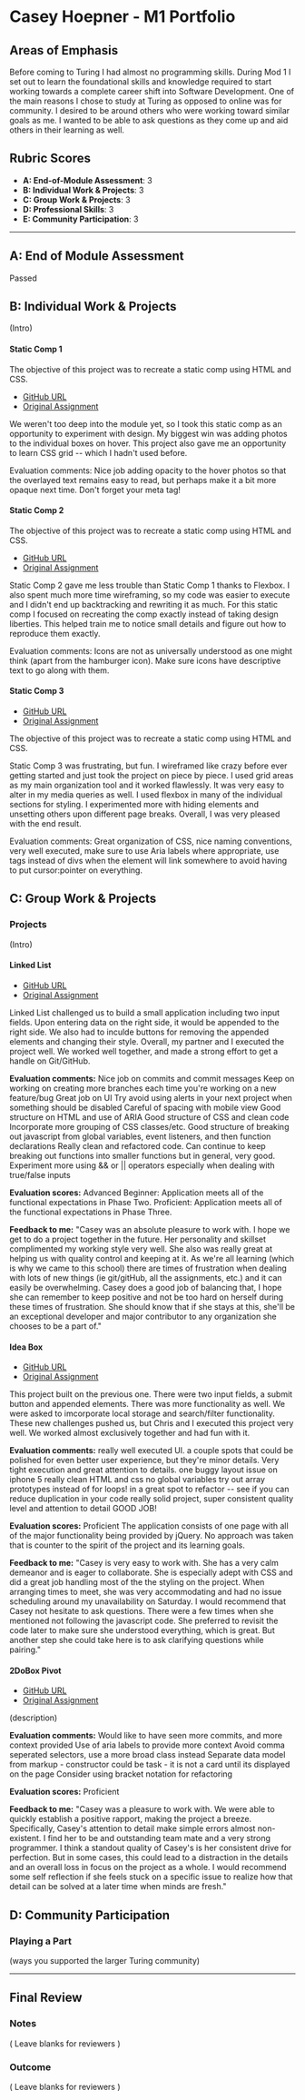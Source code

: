 # Casey Hoepner - M1 Portfolio

## Areas of Emphasis

Before coming to Turing I had almost no programming skills. During Mod 1 I set out to learn the foundational skills and knowledge required to start working towards a complete career shift into Software Development. One of the main reasons I chose to study at Turing as opposed to online was for community. I desired to be around others who were working toward similar goals as me. I wanted to be able to ask questions as they come up and aid others in their learning as well.

## Rubric Scores

* **A: End-of-Module Assessment**: 3
* **B: Individual Work & Projects**: 3
* **C: Group Work & Projects**: 3
* **D: Professional Skills**: 3
* **E: Community Participation**: 3

-----------------------

## A: End of Module Assessment

Passed

## B: Individual Work & Projects

(Intro)

#### Static Comp 1

The objective of this project was to recreate a static comp using HTML and CSS.

* [GitHub URL](https://github.com/cah2858/ch-comp-challenge-1)
* [Original Assignment](http://frontend.turing.io/projects/m1-static-comp-1.html)

We weren't too deep into the module yet, so I took this static comp as an opportunity to experiment with design. My biggest win was adding photos to the individual boxes on hover. This project also gave me an opportunity to learn CSS grid -- which I hadn't used before. 

Evaluation comments: Nice job adding opacity to the hover photos so that the overlayed text remains easy to read, but perhaps make it a bit more opaque next time. Don't forget your meta tag!

#### Static Comp 2

The objective of this project was to recreate a static comp using HTML and CSS.

* [GitHub URL](https://github.com/cah2858/ch-comp-challenge-2)
* [Original Assignment](http://frontend.turing.io/projects/m1-static-comp-2.html)

Static Comp 2 gave me less trouble than Static Comp 1 thanks to Flexbox. I also spent much more time wireframing, so my code was easier to execute and I didn't end up backtracking and rewriting it as much. For this static comp I focused on recreating the comp exactly instead of taking design liberties. This helped train me to notice small details and figure out how to reproduce them exactly.

Evaluation comments: Icons are not as universally understood as one might think (apart from the hamburger icon). Make sure icons have descriptive text to go along with them. 

#### Static Comp 3

* [GitHub URL](https://github.com/cah2858/ch-comp-challenge--3)
* [Original Assignment](http://frontend.turing.io/projects/m1-static-comp-3.html)

The objective of this project was to recreate a static comp using HTML and CSS.

Static Comp 3 was frustrating, but fun. I wireframed like crazy before ever getting started and just took the project on piece by piece. I used grid areas as my main organization tool and it worked flawlessly. It was very easy to alter in my media queries as well. I used flexbox in many of the individual sections for styling. I experimented more with hiding elements and unsetting others upon different page breaks. Overall, I was very pleased with the end result.

Evaluation comments: Great organization of CSS, nice naming conventions, very well executed, make sure to use Aria labels where appropriate, use <a> tags instead of divs when the element will link somewhere to avoid having to put cursor:pointer on everything.

## C: Group Work & Projects

### Projects

(Intro)

#### Linked List

* [GitHub URL](https://github.com/brandido/linked-lists)
* [Original Assignment](http://frontend.turing.io/projects/linked-list.html)

Linked List challenged us to build a small application including two input fields. Upon entering data on the right side, it would be appended to the right side. We also had to inculde buttons for removing the appended elements and changing their style. Overall, my partner and I executed the project well. We worked well together, and made a strong effort to get a handle on Git/GitHub. 

**Evaluation comments:** 
Nice job on commits and commit messages
Keep on working on creating more branches each time you're working on a new feature/bug
Great job on UI
Try avoid using alerts in your next project when something should be disabled
Careful of spacing with mobile view
Good structure on HTML and use of ARIA
Good structure of CSS and clean code
Incorporate more grouping of CSS classes/etc.
Good structure of breaking out javascript from global variables, event listeners, and then function declarations
Really clean and refactored code.
Can continue to keep breaking out functions into smaller functions but in general, very good.
Experiment more using && or || operators especially when dealing with true/false inputs

**Evaluation scores:** 
Advanced Beginner: Application meets all of the functional expectations in Phase Two.
Proficient: Application meets all of the functional expectations in Phase Three.

**Feedback to me:** "Casey was an absolute pleasure to work with.  I hope we get to do a project together in the future.  Her personality and skillset complimented my working style very well.  She also was really great at helping us with quality control and keeping at it. As we're all learning (which is why we came to this school) there are times of frustration when dealing with lots of new things (ie git/gitHub, all the assignments, etc.) and it can easily be overwhelming.  Casey does a good job of balancing that, I hope she can remember to keep positive and not be too hard on herself during these times of frustration.  She should know that if she stays at this, she'll be an exceptional developer and major contributor to any organization she chooses to be a part of."

#### Idea Box

* [GitHub URL](https://github.com/christopherchateau/ideabox)
* [Original Assignment](http://frontend.turing.io/projects/ideabox.html)

This project built on the previous one. There were two input fields, a submit button and appended elements. There was more functionality as well. We were asked to imcorporate local storage and search/filter functionality. These new challenges pushed us, but Chris and I executed this project very well. We worked almost exclusively together and had fun with it. 

**Evaluation comments:** 
really well executed UI. a couple spots that could be polished for even better user experience, but they're minor details. Very tight execution and great attention to details.
one buggy layout issue on iphone 5
really clean HTML and css
no global variables
try out array prototypes instead of for loops!
in a great spot to refactor -- see if you can reduce duplication in your code
really solid project, super consistent quality level and attention to detail
GOOD JOB!

**Evaluation scores:** 
Proficient The application consists of one page with all of the major functionality being provided by jQuery. No approach was taken that is counter to the spirit of the project and its learning goals.

**Feedback to me:** "Casey is very easy to work with. She has a very calm demeanor and is eager to collaborate. She is especially adept with CSS and did a great job handling most of the the styling on the project. When arranging times to meet, she was very accommodating and had no issue scheduling around my unavailability on Saturday. I would recommend that Casey not hesitate to ask questions. There were a few times when she mentioned not following the javascript code. She preferred to revisit the code later to make sure she understood everything, which is great. But another step she could take here is to ask clarifying questions while pairing."

#### 2DoBox Pivot

* [GitHub URL](https://github.com/gmasterofnone/2DoBox-Pivot)
* [Original Assignment](http://frontend.turing.io/projects/2DoBox-Pivot-Mod1.html)

(description)

**Evaluation comments:** 
Would like to have seen more commits, and more context provided
Use of aria labels to provide more context
Avoid comma seperated selectors, use a more broad class instead
Separate data model from markup - constructor could be task - it is not a card until its displayed on the page
Consider using bracket notation for refactoring

**Evaluation scores:** 
Proficient

**Feedback to me:** "Casey was a pleasure to work with. We were able to quickly establish a positive rapport, making the project a breeze.  Specifically, Casey's attention to detail make simple errors almost non-existent.  I find her to be and outstanding team mate and a very strong programmer. I think a standout quality of Casey's is her consistent drive for perfection. But in some cases, this could lead to a distraction in the details and an overall loss in focus on the project as a whole.  I would recommend some self reflection if she feels stuck on a specific issue to realize how that detail can be solved at a later time when minds are fresh."

## D: Community Participation

### Playing a Part

(ways you supported the larger Turing community)

------------------

## Final Review

### Notes

( Leave blanks for reviewers )

### Outcome

( Leave blanks for reviewers )
